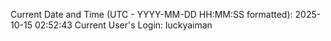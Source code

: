 Current Date and Time (UTC - YYYY-MM-DD HH:MM:SS formatted): 2025-10-15 02:52:43
Current User's Login: luckyaiman
